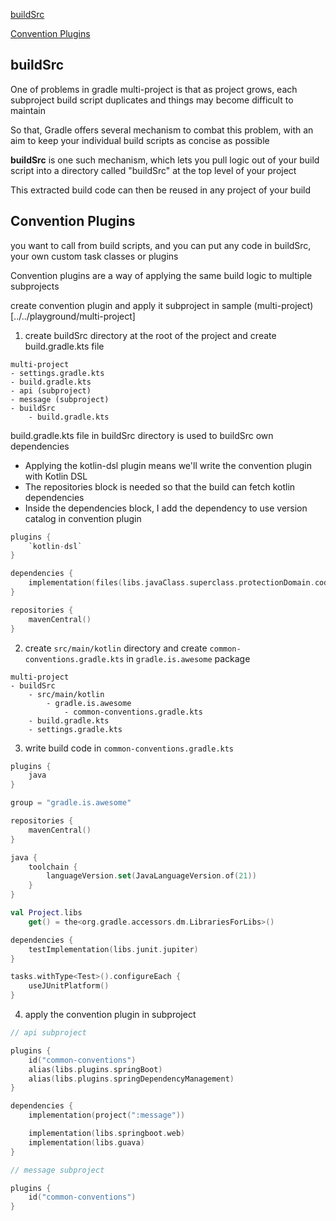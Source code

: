[buildSrc](#buildsrc)

[Convention Plugins](#convention-plugins)

## buildSrc

One of problems in gradle multi-project is that as project grows, each subproject build script duplicates and things may become difficult to maintain

So that, Gradle offers several mechanism to combat this problem, with an aim to keep your individual build scripts as concise as possible

**buildSrc** is one such mechanism, which lets you pull logic out of your build script into a directory called "buildSrc" at the top level of your project

This extracted build code can then be reused in any project of your build

## Convention Plugins

you want to call from build scripts, and you can put any code in buildSrc, your own custom task classes or plugins

Convention plugins are a way of applying the same build logic to multiple subprojects

create convention plugin and apply it subproject in sample (multi-project)[../../playground/multi-project]

1. create buildSrc directory at the root of the project and create build.gradle.kts file

```text
multi-project
- settings.gradle.kts
- build.gradle.kts
- api (subproject)
- message (subproject)
- buildSrc
    - build.gradle.kts
```

build.gradle.kts file in buildSrc directory is used to buildSrc own dependencies
- Applying the kotlin-dsl plugin means we'll write the convention plugin with Kotlin DSL
- The repositories block is needed so that the build can fetch kotlin dependencies
- Inside the dependencies block, I add the dependency to use version catalog in convention plugin

```kotlin
plugins {
    `kotlin-dsl`
}

dependencies {
    implementation(files(libs.javaClass.superclass.protectionDomain.codeSource.location))
}

repositories {
    mavenCentral()
}
```

2. create `src/main/kotlin` directory and create `common-conventions.gradle.kts` in `gradle.is.awesome` package

```text
multi-project
- buildSrc
    - src/main/kotlin
        - gradle.is.awesome
            - common-conventions.gradle.kts
    - build.gradle.kts
    - settings.gradle.kts
```

3. write build code in `common-conventions.gradle.kts`

```kotlin
plugins {
    java
}

group = "gradle.is.awesome"

repositories {
    mavenCentral()
}

java {
    toolchain {
        languageVersion.set(JavaLanguageVersion.of(21))
    }
}

val Project.libs
    get() = the<org.gradle.accessors.dm.LibrariesForLibs>()

dependencies {
    testImplementation(libs.junit.jupiter)
}

tasks.withType<Test>().configureEach {
    useJUnitPlatform()
}
```

4. apply the convention plugin in subproject

```kotlin
// api subproject

plugins {
    id("common-conventions")
    alias(libs.plugins.springBoot)
    alias(libs.plugins.springDependencyManagement)
}

dependencies {
    implementation(project(":message"))

    implementation(libs.springboot.web)
    implementation(libs.guava)
}
```

```kotlin
// message subproject

plugins {
    id("common-conventions")
}
```